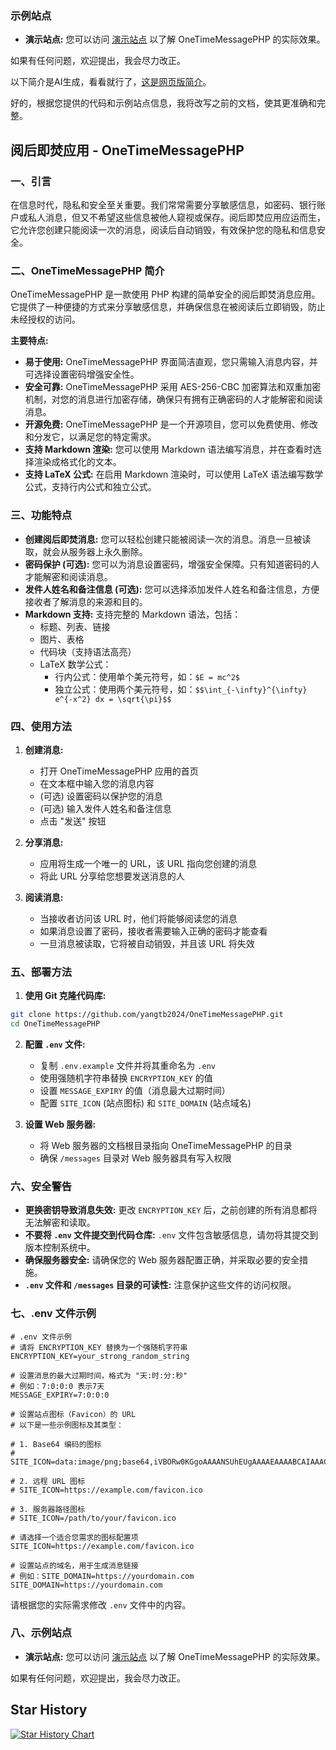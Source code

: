 ### 示例站点

- **演示站点:** 您可以访问 [演示站点](https://ilovelinuxdo.tech) 以了解 OneTimeMessagePHP 的实际效果。

如果有任何问题，欢迎提出，我会尽力改正。

以下简介是AI生成，看看就行了，[这是网页版简介](https://ilovelinuxdo.tech/introduce.html)。

好的，根据您提供的代码和示例站点信息，我将改写之前的文档，使其更准确和完整。

## 阅后即焚应用 - OneTimeMessagePHP

### 一、引言

在信息时代，隐私和安全至关重要。我们常常需要分享敏感信息，如密码、银行账户或私人消息，但又不希望这些信息被他人窥视或保存。阅后即焚应用应运而生，它允许您创建只能阅读一次的消息，阅读后自动销毁，有效保护您的隐私和信息安全。

### 二、OneTimeMessagePHP 简介

OneTimeMessagePHP 是一款使用 PHP 构建的简单安全的阅后即焚消息应用。它提供了一种便捷的方式来分享敏感信息，并确保信息在被阅读后立即销毁，防止未经授权的访问。

**主要特点:**

- **易于使用:** OneTimeMessagePHP 界面简洁直观，您只需输入消息内容，并可选择设置密码增强安全性。
- **安全可靠:** OneTimeMessagePHP 采用 AES-256-CBC 加密算法和双重加密机制，对您的消息进行加密存储，确保只有拥有正确密码的人才能解密和阅读消息。
- **开源免费:** OneTimeMessagePHP 是一个开源项目，您可以免费使用、修改和分发它，以满足您的特定需求。
- **支持 Markdown 渲染:** 您可以使用 Markdown 语法编写消息，并在查看时选择渲染成格式化的文本。
- **支持 LaTeX 公式:** 在启用 Markdown 渲染时，可以使用 LaTeX 语法编写数学公式，支持行内公式和独立公式。

### 三、功能特点

- **创建阅后即焚消息:** 您可以轻松创建只能被阅读一次的消息。消息一旦被读取，就会从服务器上永久删除。
- **密码保护 (可选):** 您可以为消息设置密码，增强安全保障。只有知道密码的人才能解密和阅读消息。
- **发件人姓名和备注信息 (可选):** 您可以选择添加发件人姓名和备注信息，方便接收者了解消息的来源和目的。
- **Markdown 支持:** 支持完整的 Markdown 语法，包括：
  - 标题、列表、链接
  - 图片、表格
  - 代码块（支持语法高亮）
  - LaTeX 数学公式：
    - 行内公式：使用单个美元符号，如：`$E = mc^2$`
    - 独立公式：使用两个美元符号，如：`$$\int_{-\infty}^{\infty} e^{-x^2} dx = \sqrt{\pi}$$`

### 四、使用方法

1. **创建消息:**
   - 打开 OneTimeMessagePHP 应用的首页
   - 在文本框中输入您的消息内容
   - (可选) 设置密码以保护您的消息
   - (可选) 输入发件人姓名和备注信息
   - 点击 "发送" 按钮

2. **分享消息:**
   - 应用将生成一个唯一的 URL，该 URL 指向您创建的消息
   - 将此 URL 分享给您想要发送消息的人

3. **阅读消息:**
   - 当接收者访问该 URL 时，他们将能够阅读您的消息
   - 如果消息设置了密码，接收者需要输入正确的密码才能查看
   - 一旦消息被读取，它将被自动销毁，并且该 URL 将失效

### 五、部署方法

1. **使用 Git 克隆代码库:**
```bash
git clone https://github.com/yangtb2024/OneTimeMessagePHP.git
cd OneTimeMessagePHP
```

2. **配置 `.env` 文件:**
   - 复制 `.env.example` 文件并将其重命名为 `.env`
   - 使用强随机字符串替换 `ENCRYPTION_KEY` 的值
   - 设置 `MESSAGE_EXPIRY` 的值（消息最大过期时间）
   - 配置 `SITE_ICON` (站点图标) 和 `SITE_DOMAIN` (站点域名)

3. **设置 Web 服务器:**
   - 将 Web 服务器的文档根目录指向 OneTimeMessagePHP 的目录
   - 确保 `/messages` 目录对 Web 服务器具有写入权限

### 六、安全警告

- **更换密钥导致消息失效:** 更改 `ENCRYPTION_KEY` 后，之前创建的所有消息都将无法解密和读取。
- **不要将 `.env` 文件提交到代码仓库:** `.env` 文件包含敏感信息，请勿将其提交到版本控制系统中。
- **确保服务器安全:** 请确保您的 Web 服务器配置正确，并采取必要的安全措施。
- **`.env` 文件和 `/messages` 目录的可读性:** 注意保护这些文件的访问权限。

### 七、.env 文件示例

```env
# .env 文件示例
# 请将 ENCRYPTION_KEY 替换为一个强随机字符串
ENCRYPTION_KEY=your_strong_random_string

# 设置消息的最大过期时间，格式为 "天:时:分:秒"
# 例如：7:0:0:0 表示7天
MESSAGE_EXPIRY=7:0:0:0

# 设置站点图标（Favicon）的 URL
# 以下是一些示例图标及其类型：

# 1. Base64 编码的图标
# SITE_ICON=data:image/png;base64,iVBORw0KGgoAAAANSUhEUgAAAAEAAAABCAIAAACQd1PeAAAADElEQVQI12P4//8/AAX+Av7czFnnAAAAAElFTkSuQmCC

# 2. 远程 URL 图标
# SITE_ICON=https://example.com/favicon.ico

# 3. 服务器路径图标
# SITE_ICON=/path/to/your/favicon.ico

# 请选择一个适合您需求的图标配置项
SITE_ICON=https://example.com/favicon.ico

# 设置站点的域名，用于生成消息链接
# 例如：SITE_DOMAIN=https://yourdomain.com
SITE_DOMAIN=https://yourdomain.com
```

请根据您的实际需求修改 `.env` 文件中的内容。

### 八、示例站点

- **演示站点:** 您可以访问 [演示站点](https://ilovelinuxdo.tech) 以了解 OneTimeMessagePHP 的实际效果。

如果有任何问题，欢迎提出，我会尽力改正。

## Star History

[![Star History Chart](https://api.star-history.com/svg?repos=yangtb2024/OneTimeMessagePHP&type=Date)](https://star-history.com/#yangtb2024/OneTimeMessagePHP&Date)
